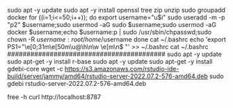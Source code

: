 sudo apt -y update
sudo apt -y install openssl tree zip unzip
sudo groupadd docker
for ((i=1;i<=50;i++)); do
	export username="u$i"
	sudo useradd -m -p "p2" $username;sudo usermod -aG sudo $username;sudo usermod -aG docker $username;echo $username:p | sudo /usr/sbin/chpasswd;sudo chown -R  $username:root /home/$username
done
cat ~/.bashrc
echo 'export PS1="\e[0;31m\e[50m\u@\h\n\w \e[m\n$ "'   >> ~/.bashrc
cat ~/.bashrc
#########################################
sudo apt -y update
sudo apt-get -y install r-base
sudo apt -y update
sudo apt-get  -y install gdebi-core
wget -c https://s3.amazonaws.com/rstudio-ide-build/server/jammy/amd64/rstudio-server-2022.07.2-576-amd64.deb
sudo gdebi rstudio-server-2022.07.2-576-amd64.deb

free -h
curl http://localhost:8787
